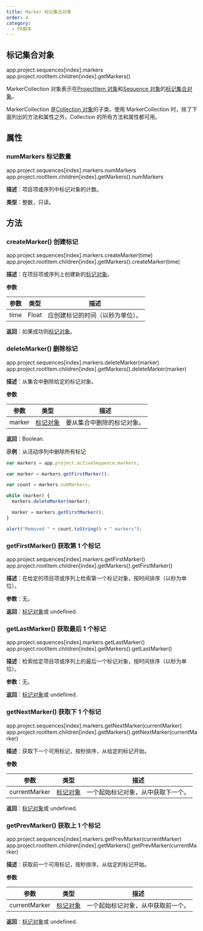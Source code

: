 ```yaml
---
title: Marker 标记集合对象
order: 4
category:
  - PR脚本
---
```


## 标记集合对象

app.project.sequences[index].markers
app.project.rootItem.children[index].getMarkers()

MarkerCollection 对象表示在[ProjectItem 对象](https://ppro-scripting.docsforadobe.dev/item/projectitem.html#projectitem)和[Sequence 对象](https://ppro-scripting.docsforadobe.dev/sequence/sequence.html#sequence)的[标记集合对象](https://ppro-scripting.docsforadobe.dev/general/marker.html#marker)。

MarkerCollection 是[Collection 对象](https://ppro-scripting.docsforadobe.dev/collection/collection.html#collection)的子类。使用 MarkerCollection 时，除了下面列出的方法和属性之外，Collection 的所有方法和属性都可用。

## 属性

### numMarkers 标记数量

app.project.sequences[index].markers.numMarkers
app.project.rootItem.children[index].getMarkers().numMarkers

**描述**：项目项或序列中标记对象的计数。

**类型**：整数，只读。

## 方法

### createMarker() 创建标记

app.project.sequences[index].markers.createMarker(time)
app.project.rootItem.children[index].getMarkers().createMarker(time)

**描述**：在项目项或序列上创建新的[标记对象](https://ppro-scripting.docsforadobe.dev/general/marker.html#marker)。

**参数**

| 参数 | 类型  | 描述                             |
| ---- | ----- | -------------------------------- |
| time | Float | 应创建标记的时间（以秒为单位）。 |

**返回**：如果成功则[标记对象](https://ppro-scripting.docsforadobe.dev/general/marker.html#marker)。

### deleteMarker() 删除标记

app.project.sequences[index].markers.deleteMarker(marker)
app.project.rootItem.children[index].getMarkers().deleteMarker(marker)

**描述**：从集合中删除给定的标记对象。

**参数**

| 参数   | 类型                                                                           | 描述                       |
| ------ | ------------------------------------------------------------------------------ | -------------------------- |
| marker | [标记对象](https://ppro-scripting.docsforadobe.dev/general/marker.html#marker) | 要从集合中删除的标记对象。 |

**返回**：Boolean.

**示例**：从活动序列中删除所有标记

```javascript
var markers = app.project.activeSequence.markers;

var marker = markers.getFirstMarker();

var count = markers.numMarkers;

while (marker) {
  markers.deleteMarker(marker);

  marker = markers.getFirstMarker();
}

alert("Removed " + count.toString() + " markers");
```

### getFirstMarker() 获取第 1 个标记

app.project.sequences[index].markers.getFirstMarker()
app.project.rootItem.children[index].getMarkers().getFirstMarker()

**描述**：在给定的项目项或序列上检索第一个标记对象，按时间排序（以秒为单位）。

**参数**：无。

**返回**：[标记对象](https://ppro-scripting.docsforadobe.dev/general/marker.html#marker)或 undefined.

### getLastMarker() 获取最后 1 个标记

app.project.sequences[index].markers.getLastMarker()
app.project.rootItem.children[index].getMarkers().getLastMarker()

**描述**：检索给定项目项或序列上的最后一个标记对象，按时间排序（以秒为单位）。

**参数**：无。

**返回**：[标记对象](https://ppro-scripting.docsforadobe.dev/general/marker.html#marker)或 undefined.

### getNextMarker() 获取下 1 个标记

app.project.sequences[index].markers.getNextMarker(currentMarker)
app.project.rootItem.children[index].getMarkers().getNextMarker(currentMarker)

**描述**：获取下一个可用标记，按秒排序，从给定的标记开始。

**参数**

| 参数          | 类型                                                                           | 描述                               |
| ------------- | ------------------------------------------------------------------------------ | ---------------------------------- |
| currentMarker | [标记对象](https://ppro-scripting.docsforadobe.dev/general/marker.html#marker) | 一个起始标记对象，从中获取下一个。 |

**返回**：[标记对象](https://ppro-scripting.docsforadobe.dev/general/marker.html#marker)或 undefined.

### getPrevMarker() 获取上 1 个标记

app.project.sequences[index].markers.getPrevMarker(currentMarker)
app.project.rootItem.children[index].getMarkers().getPrevMarker(currentMarker)

**描述**：获取前一个可用标记，按秒排序，从给定的标记开始。

**参数**

| 参数          | 类型                                                                           | 描述                               |
| ------------- | ------------------------------------------------------------------------------ | ---------------------------------- |
| currentMarker | [标记对象](https://ppro-scripting.docsforadobe.dev/general/marker.html#marker) | 一个起始标记对象，从中获取前一个。 |

**返回**：[标记对象](https://ppro-scripting.docsforadobe.dev/general/marker.html#marker)或 undefined.
